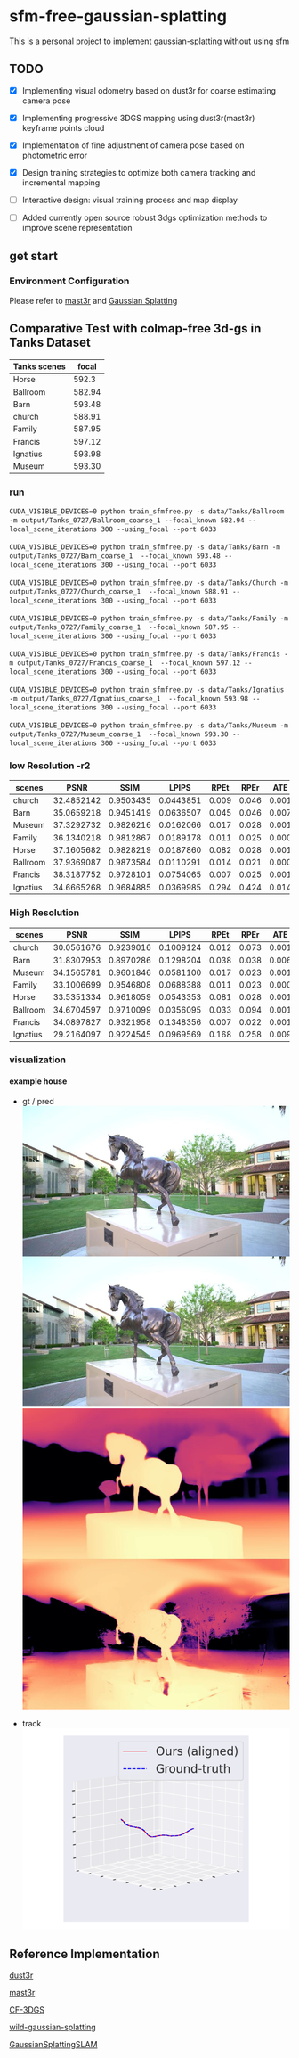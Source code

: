 # sfm-free-gaussian-splatting
This is a personal project to implement gaussian-splatting without using sfm
## TODO
- [x] Implementing visual odometry based on dust3r for coarse estimating camera pose
- [x] Implementing progressive 3DGS mapping using dust3r(mast3r) keyframe points cloud
- [x] Implementation of fine adjustment of camera pose based on photometric error
- [x] Design training strategies to optimize both camera tracking and incremental mapping
- [ ] Interactive design: visual training process and map display
- [ ] Added currently open source robust 3dgs optimization methods to improve scene representation


## get start


### Environment Configuration

Please refer to [mast3r](https://github.com/naver/mast3r) and [Gaussian Splatting](https://github.com/graphdeco-inria/gaussian-splatting)

## Comparative Test with colmap-free 3d-gs in Tanks Dataset
| Tanks scenes | focal |
| --- | --- | 
|Horse |592.3|
|Ballroom|582.94|
|Barn|593.48|
|church|588.91|
|Family| 587.95|
|Francis|597.12|
|Ignatius|593.98|
|Museum|593.30|

### run

```
CUDA_VISIBLE_DEVICES=0 python train_sfmfree.py -s data/Tanks/Ballroom -m output/Tanks_0727/Ballroom_coarse_1 --focal_known 582.94 --local_scene_iterations 300 --using_focal --port 6033 

CUDA_VISIBLE_DEVICES=0 python train_sfmfree.py -s data/Tanks/Barn -m output/Tanks_0727/Barn_coarse_1  --focal_known 593.48 --local_scene_iterations 300 --using_focal --port 6033

CUDA_VISIBLE_DEVICES=0 python train_sfmfree.py -s data/Tanks/Church -m output/Tanks_0727/Church_coarse_1  --focal_known 588.91 --local_scene_iterations 300 --using_focal --port 6033

CUDA_VISIBLE_DEVICES=0 python train_sfmfree.py -s data/Tanks/Family -m output/Tanks_0727/Family_coarse_1  --focal_known 587.95 --local_scene_iterations 300 --using_focal --port 6033

CUDA_VISIBLE_DEVICES=0 python train_sfmfree.py -s data/Tanks/Francis -m output/Tanks_0727/Francis_coarse_1  --focal_known 597.12 --local_scene_iterations 300 --using_focal --port 6033

CUDA_VISIBLE_DEVICES=0 python train_sfmfree.py -s data/Tanks/Ignatius -m output/Tanks_0727/Ignatius_coarse_1  --focal_known 593.98 --local_scene_iterations 300 --using_focal --port 6033

CUDA_VISIBLE_DEVICES=0 python train_sfmfree.py -s data/Tanks/Museum -m output/Tanks_0727/Museum_coarse_1  --focal_known 593.30 --local_scene_iterations 300 --using_focal --port 6033

```

### low Resolution -r2
| scenes | PSNR | SSIM | LPIPS | RPEt | RPEr | ATE |
| --- | --- | --- | --- | --- | --- | --- |
| church | 32.4852142 | 0.9503435 | 0.0443851 | 0.009 | 0.046 | 0.001 |
| Barn | 35.0659218 | 0.9451419 | 0.0636507 | 0.045 | 0.046 | 0.007 |
| Museum | 37.3292732 | 0.9826216 | 0.0162066 | 0.017 | 0.028 | 0.001 |
| Family | 36.1340218 | 0.9812867 | 0.0189178 | 0.011 | 0.025 | 0.000 |
| Horse | 37.1605682 | 0.9828219 | 0.0187860 | 0.082 | 0.028 | 0.001 |
| Ballroom | 37.9369087 | 0.9873584 | 0.0110291 | 0.014 | 0.021 | 0.000 |
| Francis | 38.3187752 | 0.9728101 | 0.0754065 | 0.007 | 0.025 | 0.001 |
| Ignatius | 34.6665268 | 0.9684885 | 0.0369985 | 0.294 | 0.424 | 0.014 |

### High Resolution
| scenes | PSNR | SSIM | LPIPS | RPEt | RPEr | ATE |
| --- | --- | --- | --- | --- | --- | --- |
| church | 30.0561676 | 0.9239016| 0.1009124  | 0.012  | 0.073 | 0.001 |
| Barn | 31.8307953 | 0.8970286 | 0.1298204 | 0.038 | 0.038 | 0.006 |
| Museum | 34.1565781  | 0.9601846 | 0.0581100 | 0.017 | 0.023 | 0.001 |
| Family | 33.1006699  | 0.9546808 | 0.0688388  | 0.011 | 0.023 | 0.000 |
| Horse | 33.5351334  | 0.9618059  | 0.0543353  | 0.081  | 0.028 | 0.001 |
| Ballroom | 34.6704597  | 0.9710099   | 0.0356095  | 0.033 |0.094 | 0.001 |
| Francis | 34.0897827   | 0.9321958  | 0.1348356 | 0.007 | 0.022 | 0.001 |
| Ignatius | 29.2164097 | 0.9224545  | 0.0969569 | 0.168 | 0.258 | 0.009 |

### visualization
#### example house
* gt / pred
![gt/pred](./assert/000310_gt_pred_image.jpg)
![gt/pred](./assert/000310_gt_pred_depth.jpg)

* track 
![track](./assert/pose_vis.png)


## Reference Implementation
[dust3r](https://github.com/naver/dust3r)

[mast3r](https://github.com/naver/mast3r)

[CF-3DGS](https://github.com/NVlabs/CF-3DGS)

[wild-gaussian-splatting](https://github.com/nerlfield/wild-gaussian-splatting)

[GaussianSplattingSLAM](https://rmurai.co.uk/projects/GaussianSplattingSLAM/)